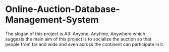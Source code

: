 # Online-Auction-Database-Management-System
The slogan of this project is A3: Anyone, Anytime, Anywhere which suggests the main aim of this project is to socialize the auction so that people from far and wide and even across the continent can participate in it. 
